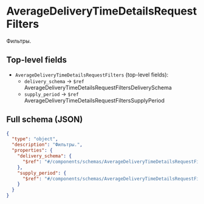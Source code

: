 # AverageDeliveryTimeDetailsRequestFilters

Фильтры.

## Top-level fields
- `AverageDeliveryTimeDetailsRequestFilters` (top-level fields):
  - `delivery_schema` → `$ref` AverageDeliveryTimeDetailsRequestFiltersDeliverySchema
  - `supply_period` → `$ref` AverageDeliveryTimeDetailsRequestFiltersSupplyPeriod

## Full schema (JSON)
```json
{
  "type": "object",
  "description": "Фильтры.",
  "properties": {
    "delivery_schema": {
      "$ref": "#/components/schemas/AverageDeliveryTimeDetailsRequestFiltersDeliverySchema"
    },
    "supply_period": {
      "$ref": "#/components/schemas/AverageDeliveryTimeDetailsRequestFiltersSupplyPeriod"
    }
  }
}
```
